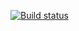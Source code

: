 [![Build status](https://ci.appveyor.com/api/projects/status/f3hp0fyilbdh6rov/branch/main?svg=true)](https://ci.appveyor.com/project/IvNK-230/hw-bdd/branch/main)
